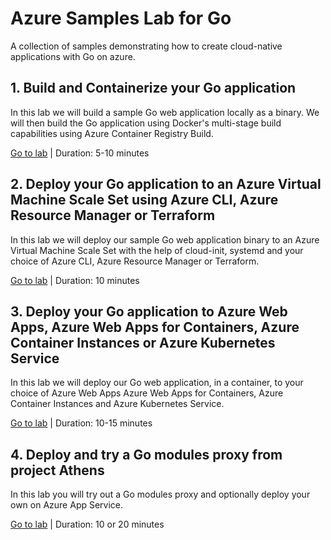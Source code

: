 # Azure Samples Lab for Go

A collection of samples demonstrating how to create cloud-native applications with Go on azure.

## 1. Build and Containerize your Go application


In this lab we will build a sample Go web application locally as a binary. We will then build the Go application using Docker's multi-stage build capabilities using Azure Container Registry Build. 

[Go to lab](1-app-hello-echo) | Duration: 5-10 minutes

## 2. Deploy your Go application to an Azure Virtual Machine Scale Set using Azure CLI, Azure Resource Manager or Terraform

In this lab we will deploy our sample Go web application binary to an Azure Virtual Machine Scale Set with the help of cloud-init, systemd and your choice of Azure CLI, Azure Resource Manager or Terraform.

[Go to lab](2-vmss-cli-arm-tf) | Duration: 10 minutes

## 3. Deploy your Go application to Azure Web Apps, Azure Web Apps for Containers, Azure Container Instances or Azure Kubernetes Service

In this lab we will deploy our Go web application, in a container, to your choice of Azure Web Apps Azure Web Apps for Containers, Azure Container Instances and Azure Kubernetes Service.

[Go to lab](3-web-app-aci-aks) | Duration: 10-15 minutes

## 4. Deploy and try a Go modules proxy from project Athens

In this lab you will try out a Go modules proxy and optionally deploy your own on Azure App Service.

[Go to lab](4-go-modules-proxy) | Duration: 10 or 20 minutes
